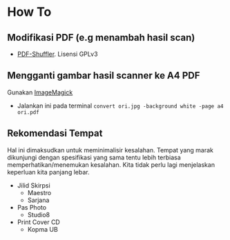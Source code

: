 # How To

## Modifikasi PDF (e.g menambah hasil scan)

- [PDF-Shuffler](https://sourceforge.net/projects/pdfshuffler/). Lisensi GPLv3

## Mengganti gambar hasil scanner ke A4 PDF

Gunakan [ImageMagick](https://imagemagick.org/index.php)

- Jalankan ini pada terminal `convert ori.jpg -background white -page a4 ori.pdf`

## Rekomendasi Tempat

Hal ini dimaksudkan untuk meminimalisir kesalahan. Tempat yang marak dikunjungi
dengan spesifikasi yang sama tentu lebih terbiasa memperhatikan/menemukan
kesalahan. Kita tidak perlu lagi menjelaskan keperluan kita panjang lebar.

- Jilid Skirpsi
  - Maestro
  - Sarjana
- Pas Photo
  - Studio8
- Print Cover CD
  - Kopma UB

